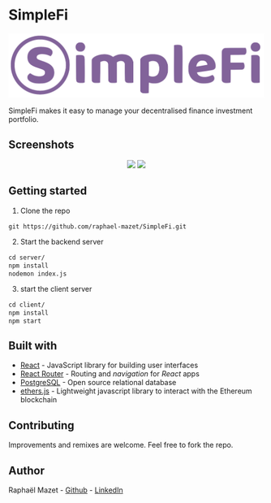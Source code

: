 # SimpleFi

<p align="center">
  <img src="./images/logo/simplefi-logo-transp.png" />
</p>

SimpleFi makes it easy to manage your decentralised finance investment portfolio.


## Screenshots

<p align="center">
  <img src="./images/screenshots/simplefi-splash" />
  <img src="./images/screenshots/simplefi-dash" />
</p>



## Getting started

1. Clone the repo

```
git https://github.com/raphael-mazet/SimpleFi.git
```

2. Start the backend server
```
cd server/
npm install
nodemon index.js
```

3. start the client server
```
cd client/
npm install
npm start
```


## Built with

* [React](https://reactjs.org/) - JavaScript library for building user interfaces
* [React Router](https://reactrouter.com/) - Routing and *navigation* for *React* apps
* [PostgreSQL](https://www.postgresql.org/) - Open source relational database
* [ethers.js](https://docs.ethers.io/v5/) - Lightweight javascript library to interact with the Ethereum blockchain


## Contributing

Improvements and remixes are welcome. Feel free to fork the repo.


## Author

Raphaël Mazet - [Github](https://github.com/raphael-mazet) - [LinkedIn](https://www.linkedin.com/in/raphael-mazet/)
